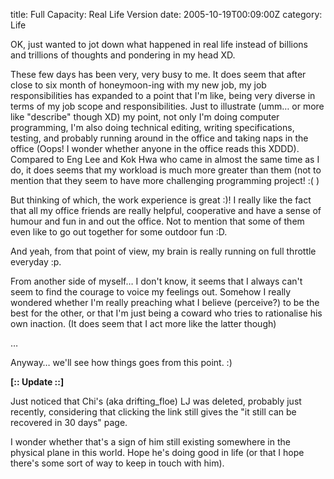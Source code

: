 title: Full Capacity: Real Life Version
date: 2005-10-19T00:09:00Z
category: Life

OK, just wanted to jot down what happened in real life instead of billions and trillions of thoughts and pondering in my head XD.

These few days has been very, very busy to me. It does seem that after close to six month of honeymoon-ing with my new job, my job responsibilities has expanded to a point that I'm like, being very diverse in terms of my job scope and responsibilities. Just to illustrate (umm… or more like "describe" though XD) my point, not only I'm doing computer programming, I'm also doing technical editing, writing specifications, testing, and probably running around in the office and taking naps in the office (Oops! I wonder whether anyone in the office reads this XDDD). Compared to Eng Lee and Kok Hwa who came in almost the same time as I do, it does seems that my workload is much more greater than them (not to mention that they seem to have more challenging programming project! :( )

But thinking of which, the work experience is great :)! I really like the fact that all my office friends are really helpful, cooperative and have a sense of humour and fun in and out the office. Not to mention that some of them even like to go out together for some outdoor fun :D.

And yeah, from that point of view, my brain is really running on full throttle everyday :p.

From another side of myself… I don't know, it seems that I always can't seem to find the courage to voice my feelings out. Somehow I really wondered whether I'm really preaching what I believe (perceive?) to be the best for the other, or that I'm just being a coward who tries to rationalise his own inaction. (It does seem that I act more like the latter though)

…

Anyway… we'll see how things goes from this point. :)

**[:: Update ::]**

Just noticed that Chi's (aka drifting\_floe) LJ was deleted, probably just recently, considering that clicking the link still gives the "it still can be recovered in 30 days" page.

I wonder whether that's a sign of him still existing somewhere in the physical plane in this world. Hope he's doing good in life (or that I hope there's some sort of way to keep in touch with him).
